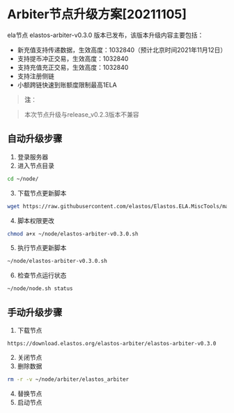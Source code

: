 # Arbiter节点升级方案[20211105]

ela节点 elastos-arbiter-v0.3.0 版本已发布，该版本升级内容主要包括：
- 新充值支持传递数据，生效高度：1032840（预计北京时间2021年11月12日）
- 支持提币冲正交易，生效高度：1032840
- 支持充值充正交易，生效高度：1032840
- 支持注册侧链
- 小额跨链快速到账额度限制最高1ELA

> **注**：

> 本次节点升级与release_v0.2.3版本不兼容

## 自动升级步骤

1. 登录服务器
2. 进入节点目录

```bash
cd ~/node/
```

3. 下载节点更新脚本

```bash
wget https://raw.githubusercontent.com/elastos/Elastos.ELA.MiscTools/master/upgrade/arbiter/elastos-arbiter-v0.3.0.sh
```
4. 脚本权限更改

```bash
chmod a+x ~/node/elastos-arbiter-v0.3.0.sh
```

5. 执行节点更新脚本

```bash
~/node/elastos-arbiter-v0.3.0.sh
```

6. 检查节点运行状态

```bash
~/node/node.sh status
```


## 手动升级步骤

1. 下载节点

```
https://download.elastos.org/elastos-arbiter/elastos-arbiter-v0.3.0
```

2. 关闭节点
3. 删除数据

```bash
rm -r -v ~/node/arbiter/elastos_arbiter
```
4. 替换节点
5. 启动节点